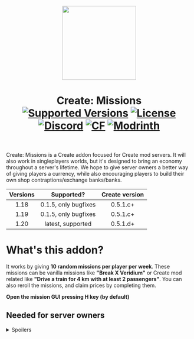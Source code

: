 <p align="center">
  <img width="200" src="https://kryeit.com/images/missions_logo.png">
</p>


<h1 align="center">Create: Missions  <br>
	<a href="https://www.curseforge.com/minecraft/mc-mods/missions/files"><img src="https://cf.way2muchnoise.eu/versions/missions.svg" alt="Supported Versions"></a>
	<a href="https://github.com/Kryeit/Missions/LICENSE"><img src="https://img.shields.io/github/license/Creators-of-Create/Create?style=flat&color=900c3f" alt="License"></a>
	<a href="https://discord.gg/3Mq6E2tRBU"><img src="https://img.shields.io/discord/1100446990590034041?color=5865f2&label=Discord&style=flat" alt="Discord"></a>
	<a href="https://www.curseforge.com/minecraft/mc-mods/missions"><img src="http://cf.way2muchnoise.eu/missions.svg" alt="CF"></a>
    <a href="https://modrinth.com/mod/missions"><img src="https://img.shields.io/modrinth/dt/missions?logo=modrinth&label=&suffix=%20&style=flat&color=242629&labelColor=5ca424&logoColor=1c1c1c" alt="Modrinth"></a>
    <br><br>
</h1>


Create: Missions is a Create addon focused for Create mod servers. It will also work in singleplayers worlds, but it's designed to bring an economy throughout a server's lifetime. We hope to give server owners a better way of giving players a currency, while also encouraging players to build their own shop contraptions/exchange banks/banks.

|Versions|      Supported?      |Create version|
|:---------:|:--------------------:|:---------:|
| 1.18        | 0.1.5, only bugfixes |0.5.1.c+|
| 1.19  | 0.1.5, only bugfixes |0.5.1.c+|
| 1.20|  latest, supported |0.5.1.d+|

# What's this addon?
It works by giving **10 random missions per player per week**. These missions can be vanilla missions like **"Break X Veridium"** or Create mod related like **"Drive a train for 4 km with at least 2 passengers"**. You can also reroll the missions, and claim prices by completing them.

**Open the mission GUI pressing H key (by default)**

## Needed for server owners
<details>
<summary>Spoilers</summary>

Select the currency in `missions\currency.json`, it will be 64 -> 1 in the same order the list is in, by default. You can change it by going to `missions\config.json` and changing the value of "exchange-rate". This **only** affects the exchange rate of the Exchange ATM Block, which is the only way of exchanging coins this mod gives.

<details>
<summary>missions.json -> How to configure the missions? </summary>
This file can be found in your server files, inside a "missions" folder.
An example mission configuration:

```json
"place": {
    "reward": {
      "amount": "2-23",
      "item": "createdeco:iron_coin"
    },
    "missions": {
      "create:track_signal": "20-50"
    },
    "titles": [
      "Example title"
    ]
  }
```

Ranges like 2-23 mean a number at random from 2 to 23, both included.
Mission example: Place 35 Track Signal(s)
Reward example: 2-23 Iron Coin(s)

As you can see, the action number is randomly selected from its range at the time of receiving that mission, whereas the reward range is randomly selected from its range at the moment of *redeeming/claiming* the completed mission.

#

You can add as many item id's to the "missions" bracket, and add as many titles to "titles" bracket, for a mission to be granted one item and one title, both randomly from those inside the bracket.

</details>
<details>
<summary>Exchange ATM Block </summary>

<p align="center">
  <img width="200" src="https://cdn.modrinth.com/data/KN33kvHF/images/c3e00905e1082e33477a90274f27b09ec4919f3a.png">
The Exchange ATM doesn't have a crafting recipe, and can only be obtained with a 1% change after compleating a hard mission.

It lets you to exchange currencies from smaller to bigger currency. Depends on which rotation direction the shaft has. It also requires 100 rpm, and consumes much more SU.
</p>
</details>
<details>
<summary>Suggestions </summary>

- I suggest changing the default **missions\currency.json** to coin items that you have in your modpack. In my case, I use Create Deco coins:

```json
[
  "createdeco:zinc_coin",
  "createdeco:copper_coin",
  "createdeco:brass_coin"
]
```

- Incentive in your server an economy with no virtual balance or top lists
- Modify from time to time the missions to they get refreshed for the players, also touchups to the missions ranges are really needed for balancing. If someone uses a better mission config file and more balanced feel free to share it with me!
- Have in mind always the ability for a player to reroll a mission, dont give them money to infinitely reroll missions as that takes fun away. Build your economy balancing having that cost in mind.
- Use the Exchange ATM to build a public bank!
</details>

</details>

